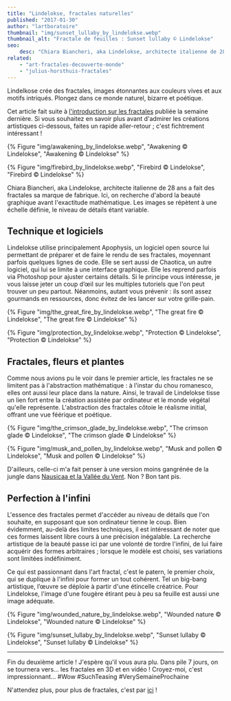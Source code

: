 ```yaml
---
title: "Lindelokse, fractales naturelles"
published: "2017-01-30"
author: "lartboratoire"
thumbnail: "img/sunset_lullaby_by_lindelokse.webp"
thumbnail_alt: "Fractale de feuilles : Sunset lullaby © Lindelokse"
seo:
    desc: "Chiara Biancheri, aka Lindelokse, architecte italienne de 28 ans a fait des fractales sa marque de fabrique. Ici, on recherche d'abord la beauté graphique"
related:
    - "art-fractales-decouverte-monde"
    - "julius-horsthuis-fractales"
---
```


Lindelkose crée des fractales, images étonnantes aux couleurs vives et aux motifs intriqués. Plongez dans ce monde naturel, bizarre et poétique.

<!--more-->

Cet article fait suite à [l'introduction sur les fractales](/art-fractales-decouverte-monde/) publiée la semaine dernière. Si vous souhaitez en savoir plus avant d'admirer les créations artistiques ci-dessous, faites un rapide aller-retour ; c'est fichtrement intéressant !

{% Figure "img/awakening_by_lindelokse.webp", "Awakening © Lindelokse", "Awakening © Lindelokse" %}

{% Figure "img/firebird_by_lindelokse.webp", "Firebird © Lindelokse", "Firebird © Lindelokse" %}

Chiara Biancheri, aka Lindelokse, architecte italienne de 28 ans a fait des fractales sa marque de fabrique. Ici, on recherche d'abord la beauté graphique avant l'exactitude mathématique. Les images se répètent à une échelle définie, le niveau de détails étant variable.

## Technique et logiciels

Lindelokse utilise principalement Apophysis, un logiciel open source lui permettant de préparer et de faire le rendu de ses fractales, moyennant parfois quelques lignes de code. Elle se sert aussi de Chaotica, un autre logiciel, qui lui se limite à une interface graphique. Elle les reprend parfois via Photoshop pour ajuster certains détails. Si le principe vous intéresse, je vous laisse jeter un coup d’œil sur les multiples tutoriels que l'on peut trouver un peu partout. Néanmoins, autant vous prévenir : ils sont assez gourmands en ressources, donc évitez de les lancer sur votre grille-pain.

{% Figure "img/the_great_fire_by_lindelokse.webp", "The great fire © Lindelokse", "The great fire © Lindelokse" %}

{% Figure "img/protection_by_lindelokse.webp", "Protection © Lindelokse", "Protection © Lindelokse" %}


## Fractales, fleurs et plantes

Comme nous avions pu le voir dans le premier article, les fractales ne se limitent pas à l'abstraction mathématique : à l'instar du chou romanesco, elles ont aussi leur place dans la nature. Ainsi, le travail de Lindelokse tisse un lien fort entre la création assistée par ordinateur et le monde végétal qu'elle représente. L'abstraction des fractales côtoie le réalisme initial, offrant une vue féérique et poétique.

{% Figure "img/the_crimson_glade_by_lindelokse.webp", "The crimson glade © Lindelokse", "The crimson glade © Lindelokse" %}

{% Figure "img/musk_and_pollen_by_lindelokse.webp", "Musk and pollen © Lindelokse", "Musk and pollen © Lindelokse" %}

D'ailleurs, celle-ci m'a fait penser à une version moins gangrénée de la jungle dans <a href="/assets/img/posts/nausicaa_de_la_vallee_du_vent_concept_art.jpg" target="_blank">Nausicaa et la Vallée du Vent</a>. Non ? Bon tant pis.

## Perfection à l'infini

L'essence des fractales permet d'accéder au niveau de détails que l'on souhaite, en supposant que son ordinateur tienne le coup. Bien évidemment, au-delà des limites techniques, il est intéressant de noter que ces formes laissent libre cours à une précision inégalable. La recherche artistique de la beauté passe ici par une volonté de tordre l'infini, de lui faire acquérir des formes arbitraires ; lorsque le modèle est choisi, ses variations sont limitées indéfiniment.

Ce qui est passionnant dans l'art fractal, c'est le patern, le premier choix, qui se duplique à l'infini pour former un tout cohérent. Tel un big-bang artistique, l’œuvre se déploie à partir d'une étincelle créatrice. Pour Lindelokse, l'image d'une fougère étirant peu à peu sa feuille est aussi une image adéquate.

{% Figure "img/wounded_nature_by_lindelokse.webp", "Wounded nature © Lindelokse", "Wounded nature © Lindelokse" %}

{% Figure "img/sunset_lullaby_by_lindelokse.webp", "Sunset lullaby © Lindelokse", "Sunset lullaby © Lindelokse" %}

* * *

Fin du deuxième article ! J'espère qu'il vous aura plu. Dans pile 7 jours, on se tournera vers... les fractales en 3D et en vidéo ! Croyez-moi, c'est impressionnant... #Wow #SuchTeasing #VerySemaineProchaine

N'attendez plus, pour plus de fractales, c'est par [ici](/julius-horsthuis-fractales/) !

